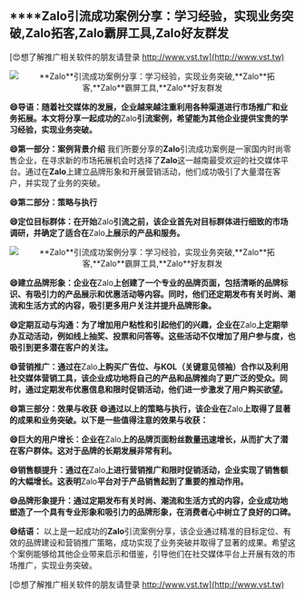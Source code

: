 ## ****Zalo**引流成功案例分享：学习经验，实现业务突破,**Zalo**拓客,**Zalo**霸屏工具,**Zalo**好友群发**

[😍想了解推广相关软件的朋友请登录 http://www.vst.tw](http://www.vst.tw)

 <center><img src="https://vst.tw/MP4/tuiguang/png/3.png" alt="**Zalo**引流成功案例分享：学习经验，实现业务突破,**Zalo**拓客,**Zalo**霸屏工具,**Zalo**好友群发"></center>

**😄导语：随着社交媒体的发展，企业越来越注重利用各种渠道进行市场推广和业务拓展。本文将分享一起成功的**Zalo**引流案例，希望能为其他企业提供宝贵的学习经验，实现业务突破。**

**😄第一部分：案例背景介绍**
我们所要分享的**Zalo**引流成功案例是一家国内时尚零售企业，在寻求新的市场拓展机会时选择了**Zalo**这一越南最受欢迎的社交媒体平台。通过在**Zalo**上建立品牌形象和开展营销活动，他们成功吸引了大量潜在客户，并实现了业务的突破。

**😄第二部分：策略与执行**

**😄定位目标群体：在开始**Zalo**引流之前，该企业首先对目标群体进行细致的市场调研，并确定了适合在**Zalo**上展示的产品和服务。**

 <center><img src="https://vst.tw/MP4/tuiguang/png/5.png" alt="**Zalo**引流成功案例分享：学习经验，实现业务突破,**Zalo**拓客,**Zalo**霸屏工具,**Zalo**好友群发"></center>

**😄建立品牌形象：企业在**Zalo**上创建了一个专业的品牌页面，包括清晰的品牌标识、有吸引力的产品展示和优惠活动等内容。同时，他们还定期发布有关时尚、潮流和生活方式的内容，吸引更多用户关注并提升品牌形象。**

**😄定期互动与沟通：为了增加用户粘性和引起他们的兴趣，企业在**Zalo**上定期举办互动活动，例如线上抽奖、投票和问答等。这些活动不仅增加了用户参与度，也吸引到更多潜在客户的关注。**

**😄营销推广：通过在**Zalo**上购买广告位、与KOL（关键意见领袖）合作以及利用社交媒体营销工具，该企业成功地将自己的产品和品牌推向了更广泛的受众。同时，通过定期发布优惠信息和限时促销活动，他们进一步激发了用户购买欲望。**

**😄第三部分：效果与收获**
**😄通过以上的策略与执行，该企业在**Zalo**上取得了显著的成果和业务突破。以下是一些值得注意的效果与收获：**

**😄巨大的用户增长：企业在**Zalo**上的品牌页面粉丝数量迅速增长，从而扩大了潜在客户群体。这对于品牌的长期发展非常有利。**

**😄销售额提升：通过在**Zalo**上进行营销推广和限时促销活动，企业实现了销售额的大幅增长。这表明**Zalo**平台对于产品销售起到了重要的推动作用。**

**😄品牌形象提升：通过定期发布有关时尚、潮流和生活方式的内容，企业成功地塑造了一个具有专业形象和吸引力的品牌形象，在消费者心中树立了良好的口碑。**

**😄结语：**
以上是一起成功的**Zalo**引流案例分享，该企业通过精准的目标定位、有效的品牌建设和营销推广策略，成功实现了业务突破并取得了显著的成果。希望这个案例能够给其他企业带来启示和借鉴，引导他们在社交媒体平台上开展有效的市场推广，实现业务突破。

[😍想了解推广相关软件的朋友请登录 http://www.vst.tw](http://www.vst.tw)



